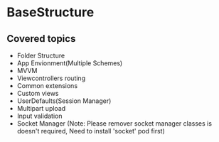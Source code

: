 # BaseStructure

## Covered topics

- Folder Structure
- App Envionment(Multiple Schemes)
- MVVM
- Viewcontrollers routing
- Common extensions
- Custom views
- UserDefaults(Session Manager)
- Multipart upload
- Input validation
- Socket Manager
(Note: Please remover socket manager classes is doesn't required,
  Need to install 'socket' pod first)
